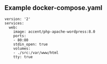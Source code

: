 ## Example docker-compose.yaml

```
version: '2'
services:
  web:
    image: accent/php-apache-wordpress:8.0
    ports:
    - 80:80
    stdin_open: true
    volumes:
    - ./src:/var/www/html
    tty: true
  ```
